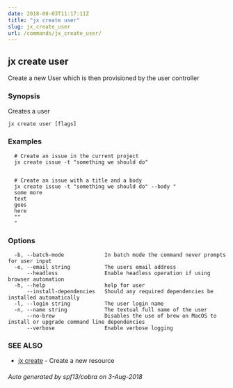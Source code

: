 ```yaml
---
date: 2018-08-03T11:17:11Z
title: "jx create user"
slug: jx_create_user
url: /commands/jx_create_user/
---
```

## jx create user

Create a new User which is then provisioned by the user controller

### Synopsis

Creates a user

```
jx create user [flags]
```

### Examples

```
  # Create an issue in the current project
  jx create issue -t "something we should do"
  
  
  # Create an issue with a title and a body
  jx create issue -t "something we should do" --body "
  some more
  text
  goes
  here
  ""
  "
```

### Options

```
  -b, --batch-mode             In batch mode the command never prompts for user input
  -e, --email string           The users email address
      --headless               Enable headless operation if using browser automation
  -h, --help                   help for user
      --install-dependencies   Should any required dependencies be installed automatically
  -l, --login string           The user login name
  -n, --name string            The textual full name of the user
      --no-brew                Disables the use of brew on MacOS to install or upgrade command line dependencies
      --verbose                Enable verbose logging
```

### SEE ALSO

* [jx create](/commands/jx_create/)	 - Create a new resource

###### Auto generated by spf13/cobra on 3-Aug-2018
